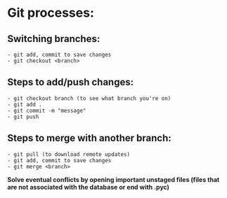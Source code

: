 # Git processes:

## Switching branches:
```
- git add, commit to save changes
- git checkout <branch>
```


## Steps to add/push changes:
```
- git checkout branch (to see what branch you're on)
- git add .
- git commit -m "message"
- git push
```

## Steps to merge with another branch:
```
- git pull (to download remote updates)
- git add, commit to save changes
- git merge <branch>
```
**Solve eventual conflicts by opening important unstaged files (files that are not associated with the database or end with .pyc)**




<!--
%% not done %%
git fetch: updates without making changes on the remote tracking branch.
git merge: merge the remote tracking branch to local branch.
git pull: git fetch + git merge !!!!
-->
